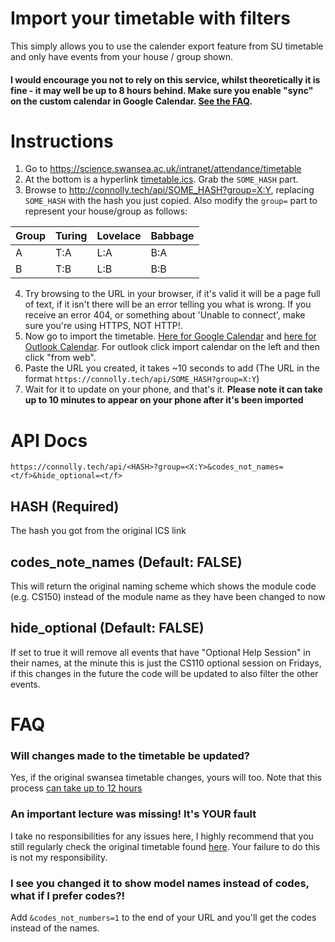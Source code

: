 # Import your timetable with filters
This simply allows you to use the calender export feature from SU timetable and only have events from your house / group shown.

#### I would encourage you not to rely on this service, whilst theoretically it is fine - it may well be up to 8 hours behind. Make sure you enable "sync" on the custom calendar in Google Calendar. [See the FAQ](#FAQ).

# Instructions
1. Go to https://science.swansea.ac.uk/intranet/attendance/timetable
2. At the bottom is a hyperlink [timetable.ics](https://science.swansea.ac.uk/intranet/attendance/timetable/student_calendar/SOME_HASH/timetable.ics). Grab the `SOME_HASH` part.
3. Browse to http://connolly.tech/api/SOME_HASH?group=X:Y, replacing `SOME_HASH` with the hash you just copied. Also modify the `group=` part to represent your house/group as follows:

| Group | Turing | Lovelace | Babbage |
|-------|--------|----------|---------|
| A     | T:A    | L:A      | B:A     |
| B     | T:B    | L:B      | B:B     |

4. Try browsing to the URL in your browser, if it's valid it will be a page full of text, if it isn't there will be an error telling you what is wrong. If you receive an error 404, or something about 'Unable to connect', make sure you're using HTTPS, NOT HTTP!.
4. Now go to import the timetable. [Here for Google Calendar](https://calendar.google.com/calendar/r/settings/addbyurl) and [here for Outlook Calendar](https://outlook.office365.com/calendar/). For outlook click import calendar on the left and then click "from web".
5. Paste the URL you created, it takes ~10 seconds to add (The URL in the format `https://connolly.tech/api/SOME_HASH?group=X:Y`)
6. Wait for it to update on your phone, and that's it. **Please note it can take up to 10 minutes to appear on your phone after it's been imported**

# API Docs
`https://connolly.tech/api/<HASH>?group=<X:Y>&codes_not_names=<t/f>&hide_optional=<t/f>`

## HASH (Required)
The hash you got from the original ICS link

## codes_note_names (Default: FALSE)
This will return the original naming scheme which shows the module code (e.g. CS150) instead of the module name as they have been changed to now

## hide_optional (Default: FALSE)
If set to true it will remove all events that have "Optional Help Session" in their names, at the minute this is just the CS110 optional session on Fridays, if this changes in the future the code will be updated to also filter the other events.

# FAQ
### Will changes made to the timetable be updated?
Yes, if the original swansea timetable changes, yours will too. Note that this process [can take up to 12 hours](https://support.google.com/calendar/answer/37100?hl=en&ref_topic=1672445)

### An important lecture was missing! It's YOUR fault
I take no responsibilities for any issues here, I highly recommend that you still regularly check the original timetable found [here](https://science.swansea.ac.uk/intranet/attendance/timetable). Your failure to do this is not my responsibility.

### I see you changed it to show model names instead of codes, what if I prefer codes?!
Add `&codes_not_numbers=1` to the end of your URL and you'll get the codes instead of the names.